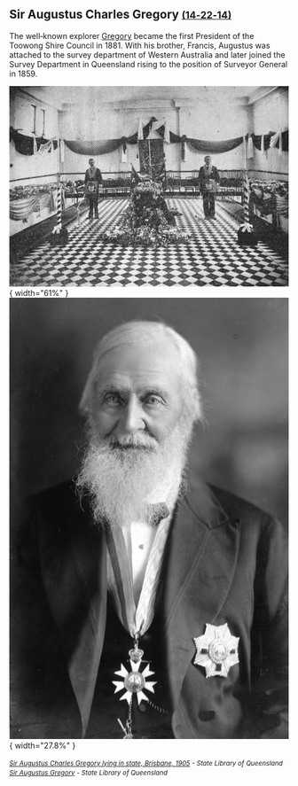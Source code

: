 ## Sir Augustus Charles Gregory <small>[(14‑22‑14)](https://brisbane.discovereverafter.com/profile/32039409 "Go to Memorial Information" )</small>

The well‑known explorer [Gregory](https://adb.anu.edu.au/biography/gregory-sir-augustus-charles-3663) became the first President of the Toowong Shire Council in 1881. With his brother, Francis, Augustus was attached to the survey department of Western Australia and later joined the Survey Department in Queensland rising to the position of Surveyor General in 1859.

![Sir Augustus Charles Gregory lying in state, Brisbane, 1905](../assets/augustus-charles-gregory-lying-in-state.jpg){ width="61%" }  ![Sir Augustus Gregory](../assets/augustus-charles-gregory.jpg){ width="27.8%" }

*<small>[Sir Augustus Charles Gregory lying in state, Brisbane, 1905](http://onesearch.slq.qld.gov.au/permalink/f/1upgmng/slq_digitool73174) - State Library of Queensland </small>* <br>
*<small>[Sir Augustus Gregory](http://onesearch.slq.qld.gov.au/permalink/f/1upgmng/slq_alma21220172660002061) - State Library of Queensland </small>*
